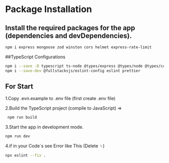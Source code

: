 # Package Installation

## Install the required packages for the app (dependencies and devDependencies).

```sh
npm i express mongoose zod winston cors helmet express-rate-limit
```

##TypeScript Configurations

```sh
npm i --save -D typescript ts-node @types/express @types/node @types/cors
npm i --save-dev @fullstacksjs/eslint-config eslint prettier
```

## For Start

1.Copy .evn.example to .env file (first create .env file)

2.Build the TypeScript project (compile to JavaScript) =>

```sh
 npm run build
```

3.Start the app in development mode.

```sh
npm run dev
```

4.if in your Code`s see Error like This (Delete ␍)

```sh
npx eslint --fix .
```
